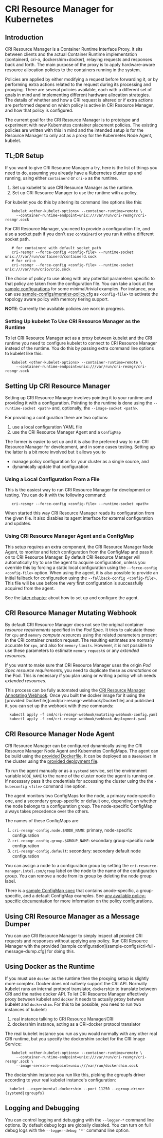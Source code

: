 # CRI Resource Manager for Kubernetes

## Introduction

CRI Resource Manager is a Container Runtime Interface Proxy. It sits between 
clients and the actual Container Runtime implementation (containerd, cri-o,
dockershim+docker), relaying requests and responses back and forth. The main
purpose of the proxy is to apply hardware-aware resource allocation policies
to the containers running in the system.

Policies are applied by either modifying a request before forwarding it, or
by performing extra actions related to the request during its processing and
proxying. There are several policies available, each with a different set of
goals in mind and implementing different hardware allocation strategies. The
details of whether and how a CRI request is altered or if extra actions are
performed depend on which policy is active in CRI Resource Manager, and how
that policy is configured.

The current goal for the CRI Resource Manager is to prototype and experiment
with new Kubernetes container placement policies. The existing policies are
written with this in mind and the intended setup is for the Resource Manager
to only act as a proxy for the Kubernetes Node Agent, kubelet.


## TL;DR Setup

If you want to give CRI Resource Manager a try, here is the list of things
you need to do, assuming you already have a Kubernetes cluster up and running,
using either `containerd` or `cri-o` as the runtime.

  1. Set up kubelet to use CRI Resource Manager as the runtime.
  2. Set up CRI Resource Manager to use the runtime with a policy.

For kubelet you do this by altering its command line options like this:

```
   kubelet <other-kubelet-options> --container-runtime=remote \
     --container-runtime-endpoint=unix:///var/run/cri-resmgr/cri-resmgr.sock
```

For CRI Resource Manager, you need to provide a configuration file, and also a
socket path if you don't use `containerd` or you run it with a different socket
path.

```
   # for containerd with default socket path
   cri-resmgr --force-config <config-file> --runtime-socket unix:///var/run/containerd/containerd.sock
   # for cri-o
   cri-resmgr --force-config <config-file> --runtime-socket unix:///var/run/crio/crio.sock
```

The choice of policy to use along with any potential parameters specific to that
policy are taken from the configuration file. You can take a look at the
[sample configurations](sample-configs) for some minimal/trivial examples. For instance,
you can use [sample-configs/memtier-policy.cfg](sample-configs/memtier-policy.cfg)
as `<config-file>` to activate the topology aware policy with memory tiering support.

**NOTE**: Currently the available policies are work in progress.

### Setting Up kubelet To Use CRI Resource Manager as the Runtime

To let CRI Resource Manager act as a proxy between kubelet and the CRI runtime
you need to configure kubelet to connect to CRI Resource Manager instead of
the runtime. You do this by passing extra command line options to kubelet like
this:

```
   kubelet <other-kubelet-options> --container-runtime=remote \
     --container-runtime-endpoint=unix:///var/run/cri-resmgr/cri-resmgr.sock
```

## Setting Up CRI Resource Manager

Setting up CRI Resource Manager involves pointing it to your runtime and
providing it with a configuration. Pointing to the runtime is done using
the `--runtime-socket <path>` and, optionally, the `--image-socket <path>`.

For providing a configuration there are two options:

  1. use a local configuration YAML file
  2. use the CRI Resource Manager Agent and a `ConfigMap`

The former is easier to set up and it is also the preferred way to run CRI
Resource Manager for development, and in some cases testing. Setting up the
latter is a bit more involved but it allows you to

  - manage policy configuration for your cluster as a single source, and
  - dynamically update that configuration

### Using a Local Configuration From a File

This is the easiest way to run CRI Resource Manager for development or testing.
You can do it with the following command:

```
   cri-resmgr --force-config <config-file> --runtime-socket <path>
```

When started this way CRI Resource Manager reads its configuration from the
given file. It also disables its agent interface for external configuration
and updates.

### Using CRI Resource Manager Agent and a ConfigMap

This setup requires an extra component, the CRI Resource Manager Node Agent,
to monitor and fetch configuration from the ConfigMap and pass it on to CRI
Resource Manager. By default CRI Resource Manager will automatically try to
use the agent to acquire configuration, unless you override this by forcing
a static local configuration using the `--force-config <config-file>` option.
When using the agent, it is also possible to provide an initial fallback for
configuration using the `--fallback-config <config-file>`. This file will be
use before the very first configuration is successfully acquired from the
agent.

See the [later chapter](#cri-resource-manager-node-agent) about how to set
up and configure the agent.


## CRI Resource Manager Mutating Webhook

By default CRI Resource Manager does not see the original container *resource
requirements* specified in the *Pod Spec*. It tries to calculate these for `cpu`
and `memory` *compute resource*s using the related parameters present in the
CRI container creation request. The resulting estimates are normally accurate
for `cpu`, and also for `memory` `limits`. However, it is not possible to use
these parameters to estimate `memory` `request`s or any *extended resource*s.

If you want to make sure that CRI Resource Manager uses the origin *Pod Spec*
*resource requirement*s, you need to duplicate these as *annotations* on the Pod.
This is necessary if you plan using or writing a policy which needs *extended
resource*s.

This process can be fully automated using the [CRI Resource Manager Annotating
Webhook](cmd/cri-resmgr-webhook). Once you built the docker image for it using
the [provided Dockerfile][cmd/cri-resmgr-webhook/Dockerfile] and published it,
you can set up the webhook with these commands:

```
  kubectl apply -f cmd/cri-resmgr-webhook/mutating-webhook-config.yaml
  kubectl apply -f cmd/cri-resmgr-webhook/webhook-deployment.yaml

```


## CRI Resource Manager Node Agent

CRI Resource Manager can be configured dynamically using the CRI Resource
Manager Node Agent and Kubernetes ConfigMaps. The agent can be build using
the [provided Dockerfile](cmd/cri-resmgr-agent/Dockerfile). It can be deployed
as a `DaemonSet` in the cluster using the [provided deployment file](cmd/cri-resmgr-agent/agent-deployment.yaml).

To run the agent manually or as a `systemd` service, set the environment variable
`NODE_NAME` to the name of the cluster node the agent is running on. If necessary
pass it the credentials for accessing the cluster using the the `-kubeconfig <file>`
command line option.

The agent monitors two ConfigMaps for the node, a primary node-specific one, and
a secondary group-specific or default one, depending on whether the node belongs
to a configuration group. The node-specific ConfigMap always takes precedence over
the others.

The names of these ConfigMaps are

1. `cri-resmgr-config.node.$NODE_NAME`: primary, node-specific configuration
2. `cri-resmgr-config.group.$GROUP_NAME`: secondary group-specific node configuration
3. `cri-resmgr-config.default`: secondary: secondary default node configuration

You can assign a node to a configuration group by setting the
`cri-resource-manager.intel.com/group` label on the node to the name of
the configuration group. You can remove a node from its group by deleting the node
group label.

There is a [sample ConfigMap spec](sample-configs/cri-resmgr-configmap.example.yaml)
that contains anode-specific, a group-specific, and a default ConfigMap examples.
See [any available policy-specific documentation](docs) for more information on the
policy configurations.


## Using CRI Resource Manager as a Message Dumper

You can use CRI Resource Manager to simply inspect all proxied CRI requests and
responses without applying any policy. Run CRI Resource Manager with the
provided [sample configuration](sample-configs/cri-full-message-dump.cfg]
for doing this.


## Using Docker as the Runtime

If you must use `docker` as the runtime then the proxying setup is slightly more
complex. Docker does not natively support the CRI API. Normally kubelet runs an
internal protocol translator, `dockershim` to translate between CRI and the
native docker API. To let CRI Resource Manager effectively proxy between kubelet
and `docker` it needs to actually proxy between kubelet and `dockershim`. For this to
be possible, you need to run two instances of kubelet:

  1. real instance talking to CRI Resource Manager/CRI
  2. dockershim instance, acting as a CRI-docker protocol translator

The real kubelet instance you run as you would normally with any other real CRI
runtime, but you specify the dockershim socket for the CRI Image Service:

```
   kubelet <other-kubelet-options> --container-runtime=remote \
     --container-runtime-endpoint=unix:///var/run/cri-resmgr/cri-resmgr.sock \
     --image-service-endpoint=unix:///var/run/dockershim.sock
```

The dockershim instance you run like this, picking the cgroupfs driver according
to your real kubelet instance's configuration:

```
  kubelet --experimental-dockershim --port 11250 --cgroup-driver {systemd|cgroupfs}

```


## Logging and Debugging

You can control logging and debugging with the `--logger-*` command line options. By
default debug logs are globally disabled. You can turn on full debug logs with the
`--logger-debug '*'` command line option.
